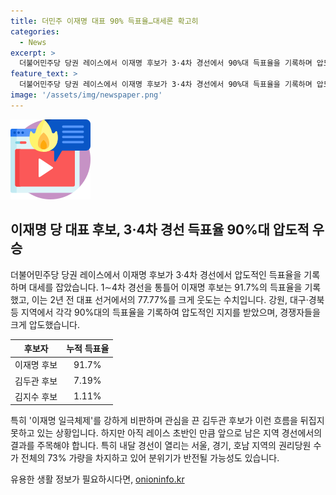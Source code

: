 ```yaml
---
title: 더민주 이재명 대표 90% 득표율…대세론 확고히
categories:
  - News
excerpt: >
  더불어민주당 당권 레이스에서 이재명 후보가 3·4차 경선에서 90%대 득표율을 기록하며 압도적 우세를 보였다. 1∼4차 경선에서 91.7%의 누적 득표율을 기록한 그는 상대인 김두관 후보와 김지수 후보를 크게 앞섰다. 특히 이재명 일극체제를 비판하던 김두관 후보도 이에 흔들리지 못했다. 앞으로의 11차례 지역 경선에서도 마찬가지 흐름이 이어질지 주목된다. 특히 서울, 경기, 호남 지역의 권리당원 수가 124만2000명 중 73%를 차지하여 분위기가 반전될 가능성도 무시할 수 없다.
feature_text: >
  더불어민주당 당권 레이스에서 이재명 후보가 3·4차 경선에서 90%대 득표율을 기록하며 압도적 우세를 보였다. 1∼4차 경선에서 91.7%의 누적 득표율을 기록한 그는 상대인 김두관 후보와 김지수 후보를 크게 앞섰다. 특히 이재명 일극체제를 비판하던 김두관 후보도 이에 흔들리지 못했다. 앞으로의 11차례 지역 경선에서도 마찬가지 흐름이 이어질지 주목된다. 특히 서울, 경기, 호남 지역의 권리당원 수가 124만2000명 중 73%를 차지하여 분위기가 반전될 가능성도 무시할 수 없다.
image: '/assets/img/newspaper.png'
---
```


<p><img src="/assets/img/news.png" alt="rentncar 속보" /></p>

<h2 data-ke-size="size26">이재명 당 대표 후보, 3·4차 경선 득표율 90%대 압도적 우승</h2>

<p data-ke-size="size16">더불어민주당 당권 레이스에서 이재명 후보가 3·4차 경선에서 압도적인 득표율을 기록하며 대세를 잡았습니다. 1∼4차 경선을 통틀어 이재명 후보는 91.7%의 득표율을 기록했고, 이는 2년 전 대표 선거에서의 77.77%를 크게 웃도는 수치입니다. 강원, 대구·경북 등 지역에서 각각 90%대의 득표율을 기록하여 압도적인 지지를 받았으며, 경쟁자들을 크게 압도했습니다.</p>

<table>
    <thead>
        <tr>
            <th>후보자</th>
            <th>누적 득표율</th>
        </tr>
    </thead>
    <tbody>
        <tr>
            <td style="text-align: center;">이재명 후보</td>
            <td style="text-align: center;">91.7%</td>
        </tr>
        <tr>
            <td style="text-align: center;">김두관 후보</td>
            <td style="text-align: center;">7.19%</td>
        </tr>
        <tr>
            <td style="text-align: center;">김지수 후보</td>
            <td style="text-align: center;">1.11%</td>
        </tr>
    </tbody>
</table>

<p data-ke-size="size16">특히 '이재명 일극체제'를 강하게 비판하며 관심을 끈 김두관 후보가 이런 흐름을 뒤집지 못하고 있는 상황입니다. 하지만 아직 레이스 초반인 만큼 앞으로 남은 지역 경선에서의 결과를 주목해야 합니다. 특히 내달 경선이 열리는 서울, 경기, 호남 지역의 권리당원 수가 전체의 73% 가량을 차지하고 있어 분위기가 반전될 가능성도 있습니다.</p>
유용한 생활 정보가 필요하시다면, <a href="https://onioninfo.kr" rel="dofollow">onioninfo.kr</a>


